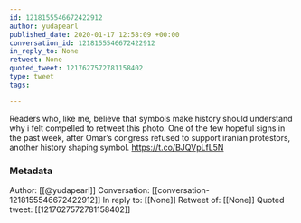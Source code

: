 ```yaml
---
id: 1218155546672422912
author: yudapearl
published_date: 2020-01-17 12:58:09 +00:00
conversation_id: 1218155546672422912
in_reply_to: None
retweet: None
quoted_tweet: 1217627572781158402
type: tweet
tags:

---
```


Readers who, like me, believe that symbols make history should understand why i felt compelled to retweet this photo. One of the few  hopeful signs in the past week, after Omar’s congress refused to support  iranian  protestors, another history shaping symbol. https://t.co/BJQVpLfL5N

### Metadata

Author: [[@yudapearl]]
Conversation: [[conversation-1218155546672422912]]
In reply to: [[None]]
Retweet of: [[None]]
Quoted tweet: [[1217627572781158402]]
